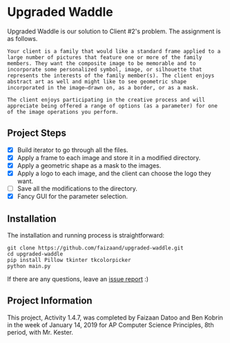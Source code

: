 # Upgraded Waddle

Upgraded Waddle is our solution to Client #2's problem. The assignment is as follows.

```
Your client is a family that would like a standard frame applied to a large number of pictures that feature one or more of the family members. They want the composite image to be memorable and to incorporate some personalized symbol, image, or silhouette that represents the interests of the family member(s). The client enjoys abstract art as well and might like to see geometric shape incorporated in the image—drawn on, as a border, or as a mask.

The client enjoys participating in the creative process and will appreciate being offered a range of options (as a parameter) for one of the image operations you perform.
```

## Project Steps

- [x] Build iterator to go through all the files.
- [x] Apply a frame to each image and store it in a modified directory.
- [x] Apply a geometric shape as a mask to the images.
- [x] Apply a logo to each image, and the client can choose the logo they want.
- [ ] Save all the modifications to the directory.
- [x] Fancy GUI for the parameter selection.

## Installation
The installation and running process is straightforward:
```
git clone https://github.com/faizaand/upgraded-waddle.git
cd upgraded-waddle
pip install Pillow tkinter tkcolorpicker
python main.py
```
If there are any questions, leave an [issue report](https://github.com/faizaand/upgraded-waddle/issues) :)

## Project Information
This project, Activity 1.4.7, was completed by Faizaan Datoo and Ben Kobrin in the week of January 14, 2019 for AP Computer Science Principles, 8th period, with Mr. Kester.
